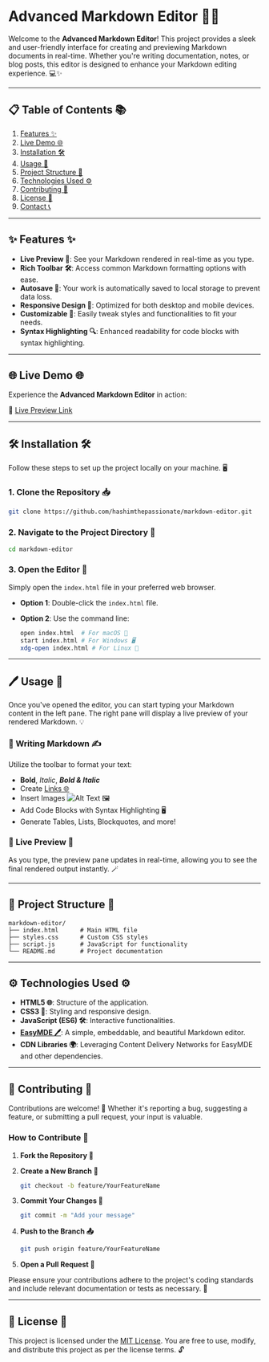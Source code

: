 # Advanced Markdown Editor 📝🚀

Welcome to the **Advanced Markdown Editor**! This project provides a sleek and user-friendly interface for creating and previewing Markdown documents in real-time. Whether you're writing documentation, notes, or blog posts, this editor is designed to enhance your Markdown editing experience. 💻✨

---

## 📋 Table of Contents 📚

1. [Features ✨](#features)
2. [Live Demo 🌐](#live-demo)
3. [Installation 🛠️](#installation)
4. [Usage 📝](#usage)
5. [Project Structure 📁](#project-structure)
6. [Technologies Used ⚙️](#technologies-used)
7. [Contributing 🤝](#contributing)
8. [License 📜](#license)
9. [Contact 📞](#contact)

---

## ✨ Features ✨

- **Live Preview 👀**: See your Markdown rendered in real-time as you type.
- **Rich Toolbar 🛠️**: Access common Markdown formatting options with ease.
- **Autosave 💾**: Your work is automatically saved to local storage to prevent data loss.
- **Responsive Design 📱**: Optimized for both desktop and mobile devices.
- **Customizable 🎨**: Easily tweak styles and functionalities to fit your needs.
- **Syntax Highlighting 🔍**: Enhanced readability for code blocks with syntax highlighting.

---

## 🌐 Live Demo 🌐

Experience the **Advanced Markdown Editor** in action:

🔗 [Live Preview Link](https://hashimthepassionate.github.io/markdown-editor/)

---

## 🛠 Installation 🛠️

Follow these steps to set up the project locally on your machine. 🖥️

### 1. Clone the Repository 📥

```bash
git clone https://github.com/hashimthepassionate/markdown-editor.git
```

### 2. Navigate to the Project Directory 📂

```bash
cd markdown-editor
```

### 3. Open the Editor 🌟

Simply open the `index.html` file in your preferred web browser.

- **Option 1**: Double-click the `index.html` file.
- **Option 2**: Use the command line:

  ```bash
  open index.html  # For macOS 🍎
  start index.html # For Windows 🖥️
  xdg-open index.html # For Linux 🐧
  ```

---

## 🖊️ Usage 📝

Once you've opened the editor, you can start typing your Markdown content in the left pane. The right pane will display a live preview of your rendered Markdown. 💡

### 📄 Writing Markdown ✍️

Utilize the toolbar to format your text:

- **Bold**, *Italic*, ***Bold & Italic***
- Create [Links 🌐](https://www.example.com)
- Insert Images ![Alt Text 🖼️](https://www.example.com/image.jpg)
- Add Code Blocks with Syntax Highlighting 🖥️
- Generate Tables, Lists, Blockquotes, and more!

### 🔄 Live Preview 🔄

As you type, the preview pane updates in real-time, allowing you to see the final rendered output instantly. 🪄

---

## 📁 Project Structure 📁

```
markdown-editor/
├── index.html      # Main HTML file
├── styles.css      # Custom CSS styles
├── script.js       # JavaScript for functionality
└── README.md       # Project documentation
```

---

## ⚙️ Technologies Used ⚙️

- **HTML5 🌐**: Structure of the application.
- **CSS3 🎨**: Styling and responsive design.
- **JavaScript (ES6) 🛠️**: Interactive functionalities.
- **[EasyMDE 🖊️](https://github.com/Ionaru/easy-markdown-editor)**: A simple, embeddable, and beautiful Markdown editor.
- **CDN Libraries 🌍**: Leveraging Content Delivery Networks for EasyMDE and other dependencies.

---

## 🤝 Contributing 🤝

Contributions are welcome! 💖 Whether it's reporting a bug, suggesting a feature, or submitting a pull request, your input is valuable.

### How to Contribute 🌟

1. **Fork the Repository 🍴**
2. **Create a New Branch 🌿**

   ```bash
   git checkout -b feature/YourFeatureName
   ```

3. **Commit Your Changes 💾**

   ```bash
   git commit -m "Add your message"
   ```

4. **Push to the Branch 📤**

   ```bash
   git push origin feature/YourFeatureName
   ```

5. **Open a Pull Request 🔄**

Please ensure your contributions adhere to the project's coding standards and include relevant documentation or tests as necessary. 📝

---

## 📜 License 📜
This project is licensed under the [MIT License](./License). You are free to use, modify, and distribute this project as per the license terms. 🔓
